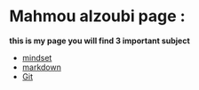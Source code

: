 # **Mahmou alzoubi page  :**


 **this is my page you will find 3 important subject**



  * [mindset](https://mahmoud-alzoubi95.github.io/reading-note/mindset)
   * [markdown](https://mahmoud-alzoubi95.github.io/reading-note/Read2a)
   * [Git](https://mahmoud-alzoubi95.github.io/reading-note/git3)